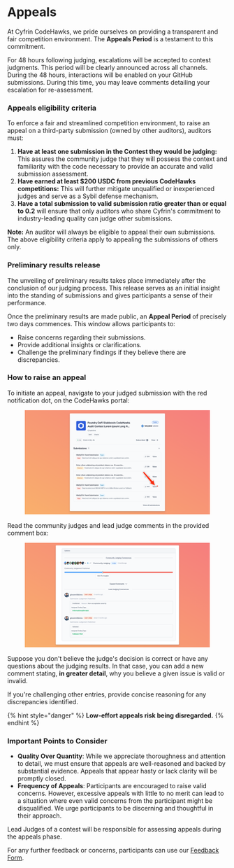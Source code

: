 # Appeals

At Cyfrin CodeHawks, we pride ourselves on providing a transparent and fair competition environment. The **Appeals Period** is a testament to this commitment.&#x20;

For 48 hours following judging, escalations will be accepted to contest judgments. This period will be clearly announced across all channels.\
During the 48 hours, interactions will be enabled on your GitHub submissions. During this time, you may leave comments detailing your escalation for re-assessment.

### Appeals eligibility criteria

To enforce a fair and streamlined competition environment, to raise an appeal on a third-party submission (owned by other auditors), auditors must:

1. **Have at least one submission in the Contest they would be judging:** This assures the community judge that they will possess the context and familiarity with the code necessary to provide an accurate and valid submission assessment.
2. **Have earned at least $200 USDC from previous CodeHawks competitions:** This will further mitigate unqualified or inexperienced judges and serve as a Sybil defense mechanism.
3. **Have a total submission to valid submission ratio greater than or equal to 0.2** will ensure that only auditors who share Cyfrin's commitment to industry-leading quality can judge other submissions.

**Note:** An auditor will always be eligible to appeal their own submissions. The above eligibility criteria apply to appealing the submissions of others only.

### Preliminary results release

The unveiling of preliminary results takes place immediately after the conclusion of our judging process. This release serves as an initial insight into the standing of submissions and gives participants a sense of their performance.

Once the preliminary results are made public, an **Appeal Period** of precisely two days commences. This window allows participants to:

* Raise concerns regarding their submissions.
* Provide additional insights or clarifications.
* Challenge the preliminary findings if they believe there are discrepancies.

### How to raise an appeal

To initiate an appeal, navigate to your judged submission with the red notification dot, on the CodeHawks portal:

<figure><img src="../.gitbook/assets/image (10).png" alt=""><figcaption></figcaption></figure>

Read the community judges and lead judge comments in the provided comment box:

<figure><img src="../.gitbook/assets/image (11).png" alt=""><figcaption></figcaption></figure>

Suppose you don't believe the judge's decision is correct or have any questions about the judging results. In that case, you can add a new comment stating, **in greater detail**, why you believe a given issue is valid or invalid.

&#x20;If you're challenging other entries, provide concise reasoning for any discrepancies identified.

{% hint style="danger" %}
**Low-effort appeals risk being disregarded.**
{% endhint %}

### Important Points to Consider

* **Quality Over Quantity**: While we appreciate thoroughness and attention to detail, we must ensure that appeals are well-reasoned and backed by substantial evidence. Appeals that appear hasty or lack clarity will be promptly closed.
* **Frequency of Appeals**: Participants are encouraged to raise valid concerns. However, excessive appeals with little to no merit can lead to a situation where even valid concerns from the participant might be disqualified. We urge participants to be discerning and thoughtful in their approach.

Lead Judges of a contest will be responsible for assessing appeals during the appeals phase.

For any further feedback or concerns, participants can use our [Feedback Form](https://app.deform.cc/form/992e3c6a-b817-49f5-8075-1e50fb2e2d0f/).
